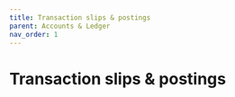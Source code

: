 ```yaml
---
title: Transaction slips & postings
parent: Accounts & Ledger
nav_order: 1
---
```


# Transaction slips & postings
